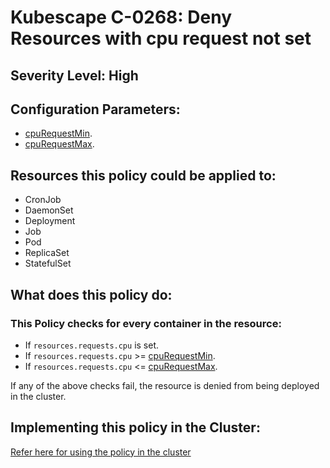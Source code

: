 # Kubescape C-0268: Deny Resources with cpu request not set

## Severity Level: High

## Configuration Parameters:
* [cpuRequestMin](https://hub.armosec.io/docs/configuration_parameter_cpu_request_min).
* [cpuRequestMax](https://hub.armosec.io/docs/configuration_parameter_cpu_request_max).

## Resources this policy could be applied to:
* CronJob
* DaemonSet
* Deployment
* Job
* Pod
* ReplicaSet
* StatefulSet

## What does this policy do:
### This Policy checks for every container in the resource:
* If `resources.requests.cpu` is set.
* If `resources.requests.cpu` >= [cpuRequestMin](https://hub.armosec.io/docs/configuration_parameter_cpu_request_min).
* If `resources.requests.cpu` <= [cpuRequestMax](https://hub.armosec.io/docs/configuration_parameter_cpu_request_max).

If any of the above checks fail, the resource is denied from being deployed in the cluster.

## Implementing this policy in the Cluster:
[Refer here for using the policy in the cluster](https://github.com/kubescape/cel-admission-library#using-the-library)
